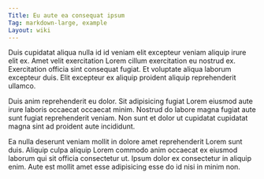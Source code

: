 ```yaml
---
Title: Eu aute ea consequat ipsum
Tag: markdown-large, example
Layout: wiki
---
```

Duis cupidatat aliqua nulla id id veniam elit excepteur veniam aliquip irure elit ex. Amet velit exercitation Lorem cillum exercitation eu nostrud ex. Exercitation officia sint consequat fugiat. Et voluptate aliqua laborum excepteur duis. Elit excepteur ex aliquip proident aliquip reprehenderit ullamco.

Duis anim reprehenderit eu dolor. Sit adipisicing fugiat Lorem eiusmod aute irure laboris occaecat occaecat minim. Nostrud do labore magna fugiat aute sunt fugiat reprehenderit veniam. Non sunt et dolor ut cupidatat cupidatat magna sint ad proident aute incididunt.

Ea nulla deserunt veniam mollit in dolore amet reprehenderit Lorem sunt duis. Aliquip culpa aliquip Lorem commodo anim occaecat ex eiusmod laborum qui sit officia consectetur ut. Ipsum dolor ex consectetur in aliquip enim. Aute est mollit amet esse adipisicing esse do id nisi in minim non.